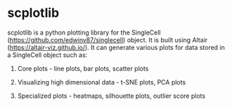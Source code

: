 # scplotlib

scplotlib is a python plotting library for the SingleCell (<https://github.com/edwinv87/singlecell>) object. It is built using Altair (<https://altair-viz.github.io/>). It can generate various plots for data stored in a SingleCell object such as:

1. Core plots - line plots, bar plots, scatter plots

2. Visualizing high dimensional data - t-SNE plots, PCA plots

3. Specialized plots - heatmaps, silhouette plots, outlier score plots
